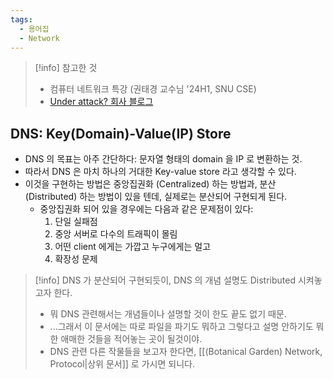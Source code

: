 ```yaml
---
tags:
  - 용어집
  - Network
---
```

> [!info] 참고한 것
> - 컴퓨터 네트워크 특강 (권태경 교수님 '24H1, SNU CSE)
> - [Under attack? 회사 블로그](https://www.cloudflare.com/learning/dns/what-is-dns/)

## DNS: Key(Domain)-Value(IP) Store

- DNS 의 목표는 아주 간단하다: 문자열 형태의 domain 을 IP 로 변환하는 것.
- 따라서 DNS 은 마치 하나의 거대한 Key-value store 라고 생각할 수 있다.
- 이것을 구현하는 방법은 중앙집권화 (Centralized) 하는 방법과, 분산 (Distributed) 하는 방법이 있을 텐데, 실제로는 분산되어 구현되게 된다.
	- 중앙집권화 되어 있을 경우에는 다음과 같은 문제점이 있다:
		1. 단일 실패점
		2. 중앙 서버로 다수의 트래픽이 몰림
		3. 어떤 client 에게는 가깝고 누구에게는 멀고
		4. 확장성 문제

> [!info] DNS 가 분산되어 구현되듯이, DNS 의 개념 설명도 Distributed 시켜놓고자 한다.
> - 뭐 DNS 관련해서는 개념들이나 설명할 것이 한도 끝도 없기 때문.
> - ...그래서 이 문서에는 따로 파일을 파기도 뭐하고 그렇다고 설명 안하기도 뭐한 애매한 것들을 적어놓는 곳이 될것이야.
> - DNS 관련 다른 작물들을 보고자 한다면, [[(Botanical Garden) Network, Protocol|상위 문서]] 로 가시면 되니다.
